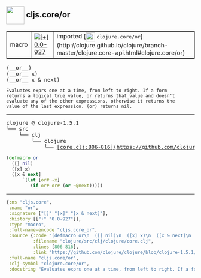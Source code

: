 ## <img width="48px" valign="middle" src="http://i.imgur.com/Hi20huC.png"> cljs.core/or

 <table border="1">
<tr>
<td>macro</td>
<td><a href="https://github.com/cljsinfo/api-refs/tree/0.0-927"><img valign="middle" alt="[+] 0.0-927" src="https://img.shields.io/badge/+-0.0--927-lightgrey.svg"></a> </td>
<td>
imported [<img height="24px" valign="middle" src="http://i.imgur.com/1GjPKvB.png"> <samp>clojure.core/or</samp>](http://clojure.github.io/clojure/branch-master/clojure.core-api.html#clojure.core/or)
</td>
</tr>
</table>

 <samp>
(__or__)<br>
(__or__ x)<br>
(__or__ x & next)<br>
</samp>

```
Evaluates exprs one at a time, from left to right. If a form
returns a logical true value, or returns that value and doesn't
evaluate any of the other expressions, otherwise it returns the
value of the last expression. (or) returns nil.
```

---

 <pre>
clojure @ clojure-1.5.1
└── src
    └── clj
        └── clojure
            └── <ins>[core.clj:806-816](https://github.com/clojure/clojure/blob/clojure-1.5.1/src/clj/clojure/core.clj#L806-L816)</ins>
</pre>

```clj
(defmacro or
  ([] nil)
  ([x] x)
  ([x & next]
      `(let [or# ~x]
         (if or# or# (or ~@next)))))
```


---

```clj
{:ns "cljs.core",
 :name "or",
 :signature ["[]" "[x]" "[x & next]"],
 :history [["+" "0.0-927"]],
 :type "macro",
 :full-name-encode "cljs.core_or",
 :source {:code "(defmacro or\n  ([] nil)\n  ([x] x)\n  ([x & next]\n      `(let [or# ~x]\n         (if or# or# (or ~@next)))))",
          :filename "clojure/src/clj/clojure/core.clj",
          :lines [806 816],
          :link "https://github.com/clojure/clojure/blob/clojure-1.5.1/src/clj/clojure/core.clj#L806-L816"},
 :full-name "cljs.core/or",
 :clj-symbol "clojure.core/or",
 :docstring "Evaluates exprs one at a time, from left to right. If a form\nreturns a logical true value, or returns that value and doesn't\nevaluate any of the other expressions, otherwise it returns the\nvalue of the last expression. (or) returns nil."}

```
